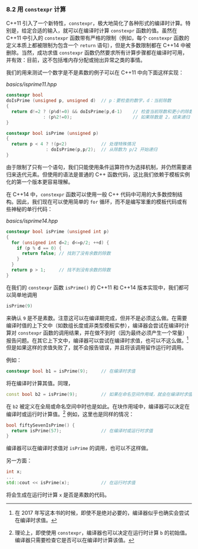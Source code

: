 ### 8.2    用 `constexpr` 计算

C++11 引入了一个新特性，`constexpr`，极大地简化了各种形式的编译时计算。特别是，给定合适的输入，就可以在编译时计算 `constexpr` 函数的值。虽然在 C++11 中引入的 `constexpr` 函数带有严格的限制（例如，每个 `constexpr` 函数的定义本质上都被限制为包含一个 `return` 语句），但是大多数限制都在 C++14 中被删除。当然，成功求值 `constexpr` 函数仍然要求所有计算步骤都在编译时可用，并有效：目前，这不包括堆内存分配或抛出异常之类的事情。

我们的用来测试一个数字是不是素数的例子可以在 C++11 中向下面这样实现：

*basics/isprime11.hpp*

```c++
constexpr bool
doIsPrime (unsigned p, unsigned d)	// p：要检查的数字，d：当前除数
{
  return d!=2 ? (p%d!=0) && doIsPrime(p,d-1)	// 检查当前除数和更小的除数
              : (p%2!=0);						// 如果除数是 2，结束递归
}

constexpr bool isPrime (unsigned p)
{
  return p < 4 ? !(p<2)				// 处理特殊情况
               : doIsPrime(p,p/2);	// 从除数为 p/2 开始递归
}
```

由于限制了只有一个语句，我们只能使用条件运算符作为选择机制，并仍然需要递归来迭代元素。但使用的语法是普通的 C++ 函数代码，这比我们依赖于模板实例化的第一个版本更容易理解。

在 C++14 中，`constexpr` 函数可以使用一般 C++ 代码中可用的大多数控制结构。因此，我们现在可以使用简单的 `for` 循环，而不是编写笨重的模板代码或有些神秘的单行代码：

*basics/isprime14.hpp*

```c++
constexpr bool isPrime (unsigned int p)
{
  for (unsigned int d=2; d<=p/2; ++d) {
    if (p % d == 0) {
      return false;	// 找到了没有余数的除数
    }
  }
  return p > 1;		// 找不到没有余数的除数
}
```

在我们的 `constexpr` 函数 `isPrime()` 的 C++11 和 C++14 版本实现中，我们都可以简单地调用

```c++
isPrime(9)
```

来确认 `9` 是不是素数。注意这可以在编译期完成，但并不是必须这么做。在需要编译时值的上下文中（如数组长度或非类型模板实参），编译器会尝试在编译时计算对 `constexpr` 函数的调用结果，并在做不到时（因为最终必须产生一个常量）报告问题。在其它上下文中，编译器可以尝试在编译时求值，也可以不这么做。[^3] 但是如果这样的求值失败了，就不会报告错误，并且将该调用留作运行时调用。

[^3]:在 2017 年写这本书的时候，即使不是绝对必要的，编译器似乎也确实会尝试在编译时求值。

例如：

```c++
constexpr bool b1 = isPrime(9);		// 在编译时求值
```

将在编译时计算其值。同理，

```c++
const bool b2 = isPrime(9);			// 如果在命名空间作用域，就会在编译时求值
```

在 `b2` 被定义在全局或命名空间中时也是如此。在块作用域中，编译器可以决定在编译时或运行时计算值。[^4] 例如，这里也是同样的情况：

```c++
bool fiftySevenIsPrime() {
  return isPrime(57);				// 在编译时或运行时求值
}
```

编译器可以在编译时求值对 `isPrime` 的调用，也可以不这样做。

[^4]:理论上，即使使用 `constexpr`，编译器也可以决定在运行时计算 `b` 的初始值。编译器只需要检查它是否可以在编译时计算该值。

另一方面：

```c++
int x;
...
std::cout << isPrime(x);			// 在运行时求值
```

将会生成在运行时计算 `x` 是否是素数的代码。